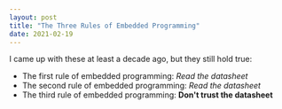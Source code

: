 ```yaml
---
layout: post
title: "The Three Rules of Embedded Programming"
date: 2021-02-19
---
```


I came up with these at least a decade ago, but they still hold true:

- The first rule of embedded programming: _Read the datasheet_
- The second rule of embedded programming: _Read the datasheet_
- The third rule of embedded programming: **Don't trust the datasheet**